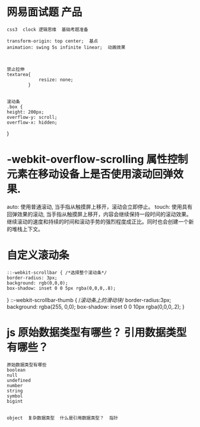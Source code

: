 #  网易面试题  产品


    css3  clock 逻辑思维  基础考题准备

    transform-origin: top center;  基点
    animation: swing 5s infinite linear;  动画效果



    禁止拉伸
    textarea{
                resize: none;
            }


    滚动条
    .box {
    height: 200px;
    overflow-y: scroll;
    overflow-x: hidden;
  }

# -webkit-overflow-scrolling 属性控制元素在移动设备上是否使用滚动回弹效果.
auto: 使用普通滚动, 当手指从触摸屏上移开，滚动会立即停止。
touch: 使用具有回弹效果的滚动, 当手指从触摸屏上移开，内容会继续保持一段时间的滚动效果。继续滚动的速度和持续的时间和滚动手势的强烈程度成正比。同时也会创建一个新的堆栈上下文。

#  自定义滚动条
    ::-webkit-scrollbar { /*选择整个滚动条*/
    border-radius: 3px;
    background: rgb(0,0,0);   
    box-shadow: inset 0 0 5px rgba(0,0,0,.8);  
  }
  ::-webkit-scrollbar-thumb { /*滚动条上的滑动块*/
    border-radius:3px;
    background: rgba(255, 0,0);
    box-shadow: inset 0 0 10px rgba(0,0,0,.2);
  }

#  js 原始数据类型有哪些？  引用数据类型有哪些？

    原始数据类型有哪些
    boolean
    null
    undefined
    number
    string
    symbol
    bigint


    object  复杂数据类型  什么是引用数据类型？  指针